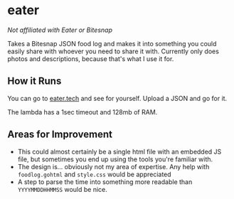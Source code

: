# eater

_Not affiliated with Eater or Bitesnap_

Takes a Bitesnap JSON food log and makes it into something you could easily share with whoever you need to share it with. Currently only does photos and descriptions, because that's what I use it for.

## How it Runs
You can go to [eater.tech](https://eater.tech) and see for yourself. Upload a JSON and go for it.

The lambda has a 1sec timeout and 128mb of RAM.

## Areas for Improvement
* This could almost certainly be a single html file with an embedded JS file, but sometimes you end up using the tools you're familiar with.
* The design is... obviously not my area of expertise. Any help with `foodlog.gohtml` and `style.css` would be appreciated
* A step to parse the time into something more readable than `YYYYMMDDHHMMSS` would be nice.